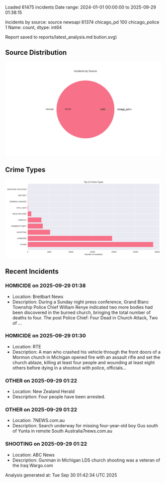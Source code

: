 
Loaded 61475 incidents
Date range: 2024-01-01 00:00:00 to 2025-09-29 01:38:15

Incidents by source:
source
newsapi           61374
chicago_pd          100
chicago_police        1
Name: count, dtype: int64

Report saved to reports/latest_analysis.md
bution.svg)

## Source Distribution
![Source Distribution](images/source_distribution.svg)

## Crime Types
![Crime Types](images/crime_types.svg)

## Recent Incidents

### HOMICIDE on 2025-09-29 01:38
- Location: Breitbart News
- Description: During a Sunday night press conference, Grand Blanc Township Police Chief William Renye indicated two more bodies had been discovered in the burned church, bringing the total number of deaths to four.
The post Police Chief: Four Dead in Church Attack, Two of …


### HOMICIDE on 2025-09-29 01:30
- Location: RTE
- Description: A man who crashed his vehicle through the front doors of a Mormon church in Michigan opened fire with an assault rifle and set the church ablaze, killing at least four people and wounding at least eight others before dying in a shootout with police, officials…


### OTHER on 2025-09-29 01:22
- Location: New Zealand Herald
- Description: Four people have been arrested.


### OTHER on 2025-09-29 01:22
- Location: 7NEWS.com.au
- Description: Search underway for missing four-year-old boy Gus south of Yunta in remote South Australia7news.com.au


### SHOOTING on 2025-09-29 01:22
- Location: ABC News
- Description: Gunman in Michigan LDS church shooting was a veteran of the Iraq Wargo.com

Analysis generated at: Tue Sep 30 01:42:34 UTC 2025
